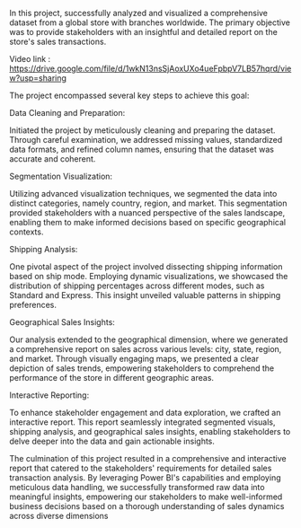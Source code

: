 In this project, successfully analyzed and visualized a comprehensive dataset from a global store with branches worldwide. The primary objective was to provide stakeholders with an insightful and detailed report on the store's sales transactions. 

Video link : https://drive.google.com/file/d/1wkN13nsSjAoxUXo4ueFpbpV7LB57hqrd/view?usp=sharing

The project encompassed several key steps to achieve this goal:

Data Cleaning and Preparation:

Initiated the project by meticulously cleaning and preparing the dataset. Through careful examination, we addressed missing values, standardized data formats, and refined column names, ensuring that the dataset was accurate and coherent.

Segmentation Visualization:

Utilizing advanced visualization techniques, we segmented the data into distinct categories, namely country, region, and market. This segmentation provided stakeholders with a nuanced perspective of the sales landscape, enabling them to make informed decisions based on specific geographical contexts.

Shipping Analysis:

One pivotal aspect of the project involved dissecting shipping information based on ship mode. Employing dynamic visualizations, we showcased the distribution of shipping percentages across different modes, such as Standard and Express. This insight unveiled valuable patterns in shipping preferences.

Geographical Sales Insights:

Our analysis extended to the geographical dimension, where we generated a comprehensive report on sales across various levels: city, state, region, and market. Through visually engaging maps, we presented a clear depiction of sales trends, empowering stakeholders to comprehend the performance of the store in different geographic areas.

Interactive Reporting:

To enhance stakeholder engagement and data exploration, we crafted an interactive report. This report seamlessly integrated segmented visuals, shipping analysis, and geographical sales insights, enabling stakeholders to delve deeper into the data and gain actionable insights.


The culmination of this project resulted in a comprehensive and interactive report that catered to the stakeholders' requirements for detailed sales transaction analysis. By leveraging Power BI's capabilities and employing meticulous data handling, we successfully transformed raw data into meaningful insights, empowering our stakeholders to make well-informed business decisions based on a thorough understanding of sales dynamics across diverse dimensions
